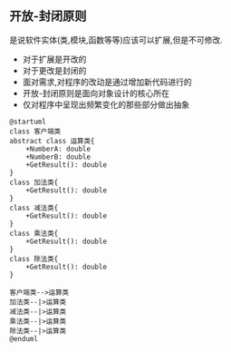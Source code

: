 ## 开放-封闭原则
是说软件实体(类,模块,函数等等)应该可以扩展,但是不可修改.

- 对于扩展是开改的
- 对于更改是封闭的
- 面对需求,对程序的改动是通过增加新代码进行的
- 开放-封闭原则是面向对象设计的核心所在
- 仅对程序中呈现出频繁变化的那些部分做出抽象

```uml
@startuml
class 客户端类
abstract class 运算类{
    +NumberA: double
    +NumberB: double
    +GetResult(): double
}
class 加法类{
    +GetResult(): double
}
class 减法类{
    +GetResult(): double
}
class 乘法类{
    +GetResult(): double
}
class 除法类{
    +GetResult(): double
}

客户端类-->运算类
加法类--|>运算类
减法类--|>运算类
乘法类--|>运算类
除法类--|>运算类
@enduml
```
